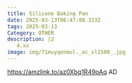 ```yaml
---
title: Silicone Baking Pan
date: 2025-03-13T06:47:08.323Z
tags: 2025-03-13
Category: OTHER
description: |2
   4.xx 
image: img/71muyqenmul._ac_sl1500_.jpg
---
```

https://amzlink.to/az0Xbq1R49oAq
AD